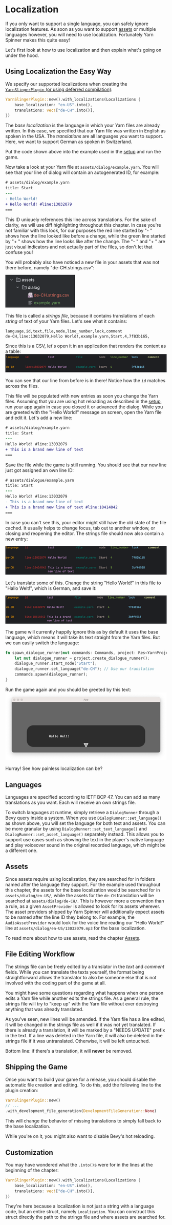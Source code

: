 # Localization

If you only want to support a single language, you can safely ignore localization features.
As soon as you want to support [assets](assets.md) or multiple languages however, you will need to use localization.
Fortunately Yarn Spinner makes this quite easy!

Let's first look at how to use localization and then explain what's going on under the hood.

## Using Localization the Easy Way

We specify our supported localizations when creating the [`YarnSlingerPlugin` (or using deferred compilation)](compiling_yarn_files.md):

```rust
YarnSlingerPlugin::new().with_localizations(Localizations {
    base_localization: "en-US".into(),
    translations: vec!["de-CH".into()],
})
```

The *base localization* is the language in which your Yarn files are already written. 
In this case, we specified that our Yarn file was written in English as spoken in the USA.
The *translations* are all languages you want to support. Here, we want to support German as spoken in Switzerland.

Put the code shown above into the example used in the [setup](setup.md) and run the game. 

Now take a look at your Yarn file at `assets/dialog/example.yarn`. 
You will see that your line of dialog will contain an autogenerated ID, for example:
```diff
# assets/dialog/example.yarn
title: Start
---
- Hello World!
+ Hello World! #line:13032079 
===
```
This ID uniquely references this line across translations.
For the sake of clarity, we will use diff highlighting throughout this chapter.
In case you're not familiar with this look, for our purposes the red line started by "- " shows how the line looked like before a change,
while the green line started by "+ " shows how the line looks like after the change. The "- " and "+ " are just visual indicators and not actually part
of the files, so don't let that confuse you!

You will probably also have noticed a new file in your assets that was not there before, namely "de-CH.strings.csv":

![strings_file_generated.png](strings_file_generated.png)

This file is called a *strings file*, because it contains translations of each *string* of text of your Yarn files.
Let's see what it contains:

```csv
language,id,text,file,node,line_number,lock,comment
de-CH,line:13032079,Hello World!,example.yarn,Start,4,7f83b165,
```

Since this is a CSV, let's open it in an application that renders the content as a table:
![strings_file_new.png](strings_file_new.png)

You can see that our line from before is in there! Notice how the `id` matches across the files.

This file will be populated with new entries as soon you change the Yarn files. Assuming that you
are using hot reloading as described in the [setup](setup.md), run your app again in case you closed it or advanced the dialog.
While you are greeted with the "Hello World!" message on screen, open the Yarn file and edit it. Let's add a new line:

```diff
# assets/dialog/example.yarn
title: Start
---
Hello World! #line:13032079 
+ This is a brand new line of text
===
```

Save the file while the game is still running. You should see that our new line just got assigned an own line ID:

```diff
# assets/dialogue/example.yarn
title: Start
---
Hello World! #line:13032079
- This is a brand new line of text
+ This is a brand new line of text #line:10414042 
===
```
In case you can't see this, your editor might still have the old state of the file cached. It usually helps to change focus, tab out to another window, or closing and reopening the editor.
The strings file should now also contain a new entry:

![strings_file_another_line.png](strings_file_another_line.png)

Let's translate some of this. Change the string "Hello World!" in this file to "Hallo Welt!", which is German, and save it:

![strings_file_translated.png](strings_file_translated.png)

The game will currently happily ignore this as by default it uses the base language, which means it will take
its text straight from the Yarn files. But we can easily switch the language:

```rust
fn spawn_dialogue_runner(mut commands: Commands, project: Res<YarnProject>) {
    let mut dialogue_runner = project.create_dialogue_runner();
    dialogue_runner.start_node("Start");
    dialogue_runner.set_language("de-CH"); // Use our translation
    commands.spawn(dialogue_runner);
}
```

Run the game again and you should be greeted by this text: 
![translated_line.png](translated_line.png)

Hurray! See how painless localization can be?

## Languages

Languages are specified according to IETF BCP 47.
You can add as many translations as you want. Each will receive an own strings file. 

To switch languages at runtime, simply retrieve a `DialogRunner` through a Bevy query inside a system.
When you use `DialogRunner::set_language()` as shown above, you will set the language for both text and assets.
You can be more granular by using `DialogRunner::set_text_language()` and `DialogRunner::set_asset_language()` separately instead.
This allows you to support use cases such as showing the text in the player's native language and play voiceover sound in the original recorded language, which might be a different one.

## Assets

Since assets require using localization, they are searched for in folders named after the language they support. 
For the example used throughout this chapter, the assets for the base localization would be searched for in `assets/dialog/en-US/`, while the assets for the `de-CH` 
translation will be searched at `assets/dialog/de-CH/`. This is however more a convention than a rule, as a given `AssetProvider` is allowed to look for its assets wherever.
The asset providers shipped by Yarn Spinner will additionally expect assets to be named after the line ID they belong to. For example, the `AudioAssetProvider` would look for the
voice line reading our "Hello World!" line at `assets/dialog/en-US/13032079.mp3` for the base localization.

To read more about how to use assets, read the chapter [Assets](./assets.md).

## File Editing Workflow

The strings file can be freely edited by a translator in the *text* and *comment* fields. 
While you can translate the texts yourself, the format being straightforward allows the translator to also be someone else that is not involved with the coding part of the game at all.

You might have some questions regarding what happens when one person edits a Yarn file while another edits the strings file. As a general rule,
the strings file will try to "keep up" with the Yarn file without ever destroying anything that was already translated.  

As you've seen, new lines will be amended. If the Yarn file has a line edited, it will be changed in the strings file as well if it was not yet translated. 
If there is already a translation, it will be marked by a "NEEDS UPDATE" prefix in the text. If a line was deleted in the Yarn file, it will also be deleted
in the strings file if it was untranslated. Otherwise, it will be left untouched. 

Bottom line: if there's a translation, it will **never** be removed.

## Shipping the Game

Once you want to build your game for a release, you should disable the automatic file creation and editing.
To do this, add the following line to the plugin creation:
```rust
YarnSlingerPlugin::new()
// ...
.with_development_file_generation(DevelopmentFileGeneration::None)
```

This will change the behavior of missing translations to simply fall back to the base localization.

While you're on it, you might also want to disable Bevy's hot reloading.

## Customization

You may have wondered what the `.into()`s were for in the lines at the beginning of the chapter:

```rust
YarnSlingerPlugin::new().with_localizations(Localizations {
    base_localization: "en-US".into(),
    translations: vec!["de-CH".into()],
})
```

They're here because a localization is not just a string with a language code, but an entire struct, namely `Localization`.
You can construct this struct directly the path to the strings file and where assets are searched for.
